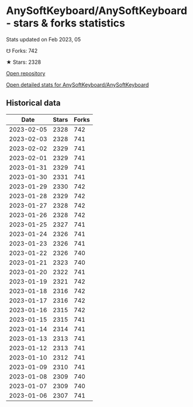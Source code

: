 # AnySoftKeyboard/AnySoftKeyboard - stars & forks statistics

Stats updated on Feb 2023, 05

☋ Forks: 742

★ Stars: 2328

[Open repository](https://github.com/AnySoftKeyboard/AnySoftKeyboard)

[Open detailed stats for AnySoftKeyboard/AnySoftKeyboard](https://reviewgithub.com/rep/AnySoftKeyboard/AnySoftKeyboard)

## Historical data
| Date | Stars | Forks |
|------|-------|-------|
| 2023-02-05 | 2328 | 742 | 
| 2023-02-03 | 2328 | 741 | 
| 2023-02-02 | 2329 | 741 | 
| 2023-02-01 | 2329 | 741 | 
| 2023-01-31 | 2329 | 741 | 
| 2023-01-30 | 2331 | 741 | 
| 2023-01-29 | 2330 | 742 | 
| 2023-01-28 | 2329 | 742 | 
| 2023-01-27 | 2328 | 742 | 
| 2023-01-26 | 2328 | 742 | 
| 2023-01-25 | 2327 | 741 | 
| 2023-01-24 | 2326 | 741 | 
| 2023-01-23 | 2326 | 741 | 
| 2023-01-22 | 2326 | 740 | 
| 2023-01-21 | 2323 | 740 | 
| 2023-01-20 | 2322 | 741 | 
| 2023-01-19 | 2321 | 742 | 
| 2023-01-18 | 2316 | 742 | 
| 2023-01-17 | 2316 | 742 | 
| 2023-01-16 | 2315 | 742 | 
| 2023-01-15 | 2315 | 741 | 
| 2023-01-14 | 2314 | 741 | 
| 2023-01-13 | 2313 | 741 | 
| 2023-01-12 | 2313 | 741 | 
| 2023-01-10 | 2312 | 741 | 
| 2023-01-09 | 2310 | 741 | 
| 2023-01-08 | 2309 | 740 | 
| 2023-01-07 | 2309 | 740 | 
| 2023-01-06 | 2307 | 741 | 

